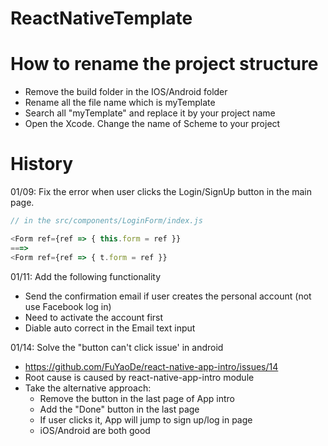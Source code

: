 # ReactNativeTemplate

# How to rename the project structure
* Remove the build folder in the IOS/Android folder
* Rename all the file name which is myTemplate
* Search all "myTemplate" and replace it by your project name
* Open the Xcode. Change the name of Scheme to your project

# History
01/09: Fix the error when user clicks the Login/SignUp button in the main page. 
```javascript
// in the src/components/LoginForm/index.js

<Form ref={ref => { this.form = ref }}
===>
<Form ref={ref => { t.form = ref }}
```

01/11: Add the following functionality
- Send the confirmation email if user creates the personal account (not use Facebook log in)
- Need to activate the account first
- Diable auto correct in the Email text input

01/14: Solve the "button can't click issue' in android
- https://github.com/FuYaoDe/react-native-app-intro/issues/14
- Root cause is caused by react-native-app-intro module
- Take the alternative approach:
	- Remove the button in the last page of App intro
	- Add the "Done" button in the last page
	- If user clicks it, App will jump to sign up/log in page
	- iOS/Android are both good


